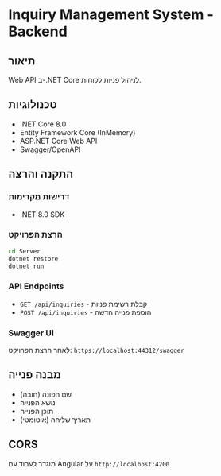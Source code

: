 # Inquiry Management System - Backend

## תיאור
Web API ב-.NET Core לניהול פניות לקוחות.

## טכנולוגיות
- .NET Core 8.0
- Entity Framework Core (InMemory)
- ASP.NET Core Web API
- Swagger/OpenAPI

## התקנה והרצה

### דרישות מקדימות
- .NET 8.0 SDK

### הרצת הפרויקט
```bash
cd Server
dotnet restore
dotnet run
```

### API Endpoints
- `GET /api/inquiries` - קבלת רשימת פניות
- `POST /api/inquiries` - הוספת פנייה חדשה

### Swagger UI
לאחר הרצת הפרויקט: `https://localhost:44312/swagger`

## מבנה פנייה
- שם הפונה (חובה)
- נושא הפנייה
- תוכן הפנייה  
- תאריך שליחה (אוטומטי)

## CORS
מוגדר לעבוד עם Angular על `http://localhost:4200`